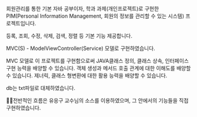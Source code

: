 회원관리를 통한 기본 자바 공부이자, 학과 과제(개인프로젝트)로 구현한 PIM(Personal Information Management, 회원의 정보를 관리할 수 있는 시스템) 프로젝트입니다.

등록, 조회, 수정, 삭제, 검색, 정렬 등 기본 기능 제공합니다.

MVC(S) - ModelViewController(Service) 모델로 구현하였습니다.

MVC 모델로 이 프로젝트를 구현함으로써 JAVA클래스 정의, 클래스 상속, 인터페이스 구현 능력을 배양할 수 있습니다. 객체 생성과 메서드 호출 관계에 대한 이해도를 배양할 수 있습니다. 제너릭, 클래스 형변환에 대한 활용 능력을 배양할 수 있습니다.

db는 txt파일로 대체하였습니다.

🙋‍♂️전반적인 흐름은 유응구 교수님의 소스를 이용하였으며, 그 안에서의 기능들을 직접 구현하였습니다.
